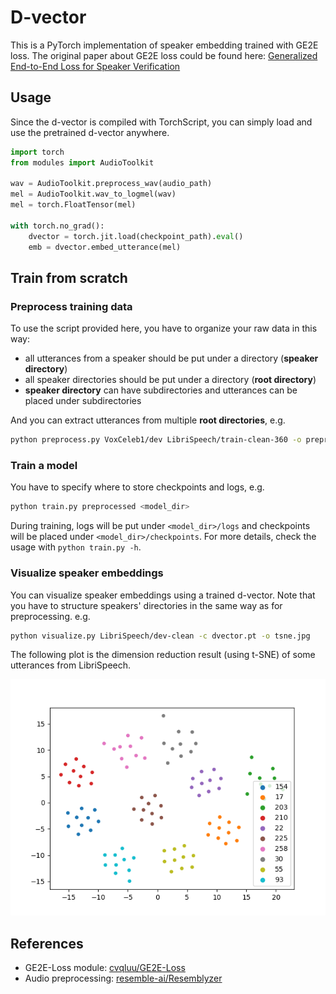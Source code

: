 # D-vector

This is a PyTorch implementation of speaker embedding trained with GE2E loss.
The original paper about GE2E loss could be found here: [Generalized End-to-End Loss for Speaker Verification](https://arxiv.org/abs/1710.10467)

## Usage

Since the d-vector is compiled with TorchScript, you can simply load and use the pretrained d-vector anywhere.

```python
import torch
from modules import AudioToolkit

wav = AudioToolkit.preprocess_wav(audio_path)
mel = AudioToolkit.wav_to_logmel(wav)
mel = torch.FloatTensor(mel)

with torch.no_grad():
    dvector = torch.jit.load(checkpoint_path).eval()
    emb = dvector.embed_utterance(mel)
```

## Train from scratch

### Preprocess training data

To use the script provided here, you have to organize your raw data in this way:

- all utterances from a speaker should be put under a directory (**speaker directory**)
- all speaker directories should be put under a directory (**root directory**)
- **speaker directory** can have subdirectories and utterances can be placed under subdirectories

And you can extract utterances from multiple **root directories**, e.g.

```bash
python preprocess.py VoxCeleb1/dev LibriSpeech/train-clean-360 -o preprocessed
```

### Train a model

You have to specify where to store checkpoints and logs, e.g.

```bash
python train.py preprocessed <model_dir>
```

During training, logs will be put under `<model_dir>/logs` and checkpoints will be placed under `<model_dir>/checkpoints`.
For more details, check the usage with `python train.py -h`.

### Visualize speaker embeddings

You can visualize speaker embeddings using a trained d-vector.
Note that you have to structure speakers' directories in the same way as for preprocessing.
e.g.

```bash
python visualize.py LibriSpeech/dev-clean -c dvector.pt -o tsne.jpg
```

The following plot is the dimension reduction result (using t-SNE) of some utterances from LibriSpeech.

![TSNE result](images/tsne.png)

## References

- GE2E-Loss module: [cvqluu/GE2E-Loss](https://github.com/cvqluu/GE2E-Loss)
- Audio preprocessing: [resemble-ai/Resemblyzer](https://github.com/resemble-ai/Resemblyzer)
